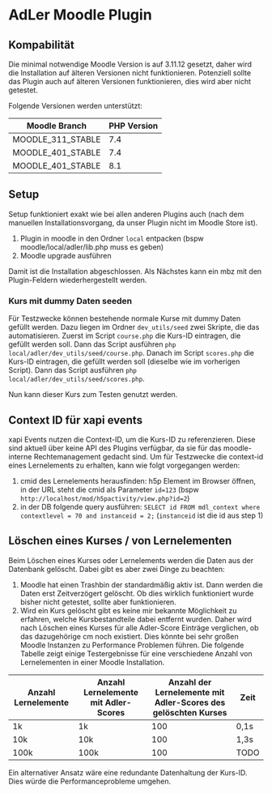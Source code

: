 # AdLer Moodle Plugin

## Kompabilität
Die minimal notwendige Moodle Version is auf 3.11.12 gesetzt, daher wird die Installation auf älteren Versionen nicht funktionieren.
Potenziell sollte das Plugin auch auf älteren Versionen funktionieren, dies wird aber nicht getestet.

Folgende Versionen werden unterstützt:

| Moodle Branch     | PHP Version |
|-------------------|-------------|
| MOODLE_311_STABLE | 7.4         |
| MOODLE_401_STABLE | 7.4         |
| MOODLE_401_STABLE | 8.1         |

## Setup
Setup funktioniert exakt wie bei allen anderen Plugins auch (nach dem manuellen Installationsvorgang, da unser Plugin nicht im Moodle Store ist).

1. Plugin in moodle in den Ordner `local` entpacken (bspw moodle/local/adler/lib.php muss es geben)
2. Moodle upgrade ausführen

Damit ist die Installation abgeschlossen. Als Nächstes kann ein mbz mit den Plugin-Feldern wiederhergestellt werden.

### Kurs mit dummy Daten seeden
Für Testzwecke können bestehende normale Kurse mit dummy Daten gefüllt werden. 
Dazu liegen im Ordner `dev_utils/seed` zwei Skripte, die das automatisieren.
Zuerst im Script `course.php` die Kurs-ID eintragen, die gefüllt werden soll. 
Dann das Script ausführen `php local/adler/dev_utils/seed/course.php`.
Danach im Script `scores.php` die Kurs-ID eintragen, die gefüllt werden soll (dieselbe wie im vorherigen Script).
Dann das Script ausführen `php local/adler/dev_utils/seed/scores.php`.

Nun kann dieser Kurs zum Testen genutzt werden.


## Context ID für xapi events
xapi Events nutzen die Context-ID, um die Kurs-ID zu referenzieren.
Diese sind aktuell über keine API des Plugins verfügbar, da sie für das moodle-interne Rechtemanagement gedacht sind.
Um für Testzwecke die context-id eines Lernelements zu erhalten, kann wie folgt vorgegangen werden:
1. cmid des Lernelements herausfinden: h5p Element im Browser öffnen, in der URL steht die cmid als Parameter `id=123` (bspw `http://localhost/mod/h5pactivity/view.php?id=2`)
2. in der DB folgende query ausführen: `SELECT id FROM mdl_context where contextlevel = 70 and instanceid = 2;`  (`instanceid` ist die id aus step 1)


## Löschen eines Kurses / von Lernelementen
Beim Löschen eines Kurses oder Lernelements werden die Daten aus der Datenbank gelöscht. Dabei gibt es aber zwei Dinge zu beachten:
1. Moodle hat einen Trashbin der standardmäßig aktiv ist. Dann werden die Daten erst Zeitverzögert gelöscht. Ob dies wirklich funktioniert wurde bisher nicht getestet, sollte aber funktionieren.
2. Wird ein Kurs gelöscht gibt es keine mir bekannte Möglichkeit zu erfahren, welche Kursbestandteile dabei entfernt wurden. 
Daher wird nach Löschen eines Kurses für alle Adler-Score Einträge verglichen, ob das dazugehörige cm noch existiert. Dies könnte bei sehr großen Moodle Instanzen zu Performance Problemen führen.
Die folgende Tabelle zeigt einige Testergebnisse für eine verschiedene Anzahl von Lernelementen in einer Moodle Installation.

| Anzahl Lernelemente | Anzahl Lernelemente mit Adler-Scores | Anzahl der Lernelemente mit Adler-Scores des gelöschten Kurses | Zeit |
|---------------------|--------------------------------------|----------------------------------------------------------------|------|
| 1k                  | 1k                                   | 100                                                            | 0,1s |
| 10k                 | 10k                                  | 100                                                            | 1,3s |
| 100k                | 100k                                 | 100                                                            | TODO |

Ein alternativer Ansatz wäre eine redundante Datenhaltung der Kurs-ID. Dies würde die Performanceprobleme umgehen.
